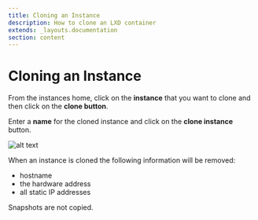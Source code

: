 ```yaml
---
title: Cloning an Instance
description: How to clone an LXD container
extends: _layouts.documentation
section: content
---
```

# Cloning an Instance

From the instances home, click on the **instance** that you want to clone and then click on the **clone button**.

Enter a **name** for the cloned instance and click on the  **clone instance** button.

![alt text](/assets/img/nuber/instance-clone.png)

When an instance is cloned the following information will be removed:

* hostname
* the hardware address
* all static IP addresses

Snapshots are not copied.